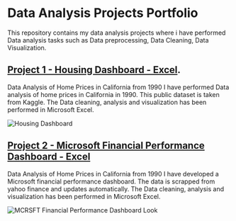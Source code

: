# Data Analysis Projects Portfolio
This repository contains my data analysis projects where i have performed Data analysis tasks such as Data preprocessing, Data Cleaning, Data Visualization.

## [Project 1 - Housing Dashboard - Excel](https://github.com/Mabrar92/Data-Analysis-Projects/blob/main/Data%20Analysis%20of%20Home%20Prices%20in%20Cali%201990.xlsx).
Data Analysis of Home Prices in California from 1990
I have performed Data analysis of home prices in California in 1990. This public dataset is taken from Kaggle. The Data cleaning, analysis and visualization has been
performed in Microsoft Excel.

![Housing Dashboard](https://github.com/Mabrar92/Data-Analysis-Projects/assets/18236632/8f1e4aea-93a4-49a1-b543-e175adc43639)







## [Project 2 - Microsoft Financial Performance Dashboard - Excel](https://github.com/Mabrar92/Data-Analysis-Projects/blob/main/MSFT%20Financial%20Performance.xlsx)
Data Analysis of Home Prices in California from 1990
I have developed a Microsoft financial performance dashboard. The data is scrapped from yahoo finance and updates automatically. The Data cleaning, analysis and visualization has been performed in Microsoft Excel.


![MCRSFT Financial Performance Dashboard Look](https://github.com/Mabrar92/Data-Analysis-Projects/assets/18236632/0a2db20e-4aca-47c3-9531-57641e243cca)

